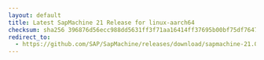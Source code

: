 ```yaml
---
layout: default
title: Latest SapMachine 21 Release for linux-aarch64
checksum: sha256 396876d56ecc988dd5631ff3f71aa16414ff37695b00bf75df7647a0f0bfea1f
redirect_to:
  - https://github.com/SAP/SapMachine/releases/download/sapmachine-21.0.2/sapmachine-jre-21.0.2_linux-aarch64_bin.tar.gz
---
```

